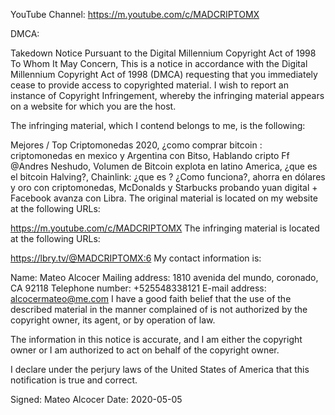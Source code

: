 YouTube Channel: https://m.youtube.com/c/MADCRIPTOMX

DMCA:

Takedown Notice Pursuant to the Digital Millennium Copyright Act of 1998
To Whom It May Concern,
This is a notice in accordance with the Digital Millennium Copyright Act of 1998 (DMCA) requesting that you immediately cease to provide access to copyrighted material. I wish to report an instance of Copyright Infringement, whereby the infringing material appears on a website for which you are the host.

The infringing material, which I contend belongs to me, is the following:

Mejores / Top Criptomonedas 2020, ¿como comprar bitcoin : criptomonedas en mexico y Argentina con Bitso, Hablando cripto Ff @Andres Neshudo, Volumen de Bitcoin explota en latino America, ¿que es el bitcoin Halving?, Chainlink: ¿que es ? ¿Como funciona?, ahorra en dólares y oro con criptomonedas, McDonalds y Starbucks probando yuan digital + Facebook avanza con Libra.
The original material is located on my website at the following URLs:

https://m.youtube.com/c/MADCRIPTOMX
The infringing material is located at the following URLs:

https://lbry.tv/@MADCRIPTOMX:6
My contact information is:

Name:
Mateo Alcocer
Mailing address:
1810 avenida del mundo, coronado, CA 92118
Telephone number:
+525548338121
E-mail address:
alcocermateo@me.com
I have a good faith belief that the use of the described material in the manner complained of is not authorized by the copyright owner, its agent, or by operation of law.

The information in this notice is accurate, and I am either the copyright owner or I am authorized to act on behalf of the copyright owner.

I declare under the perjury laws of the United States of America that this notification is true and correct.

Signed:
Mateo Alcocer
Date:
2020-05-05
